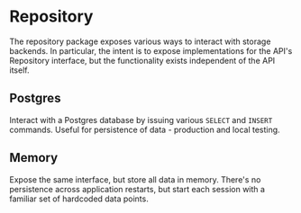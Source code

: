 # Repository

The repository package exposes various ways to interact with storage backends.  In particular, the intent is to expose implementations for the API's Repository interface, but the functionality exists independent of the API itself.

## Postgres
Interact with a Postgres database by issuing various `SELECT` and `INSERT` commands.  Useful for persistence of data - production and local testing.

## Memory
Expose the same interface, but store all data in memory.  There's no persistence across application restarts, but start each session with a familiar set of hardcoded data points.
